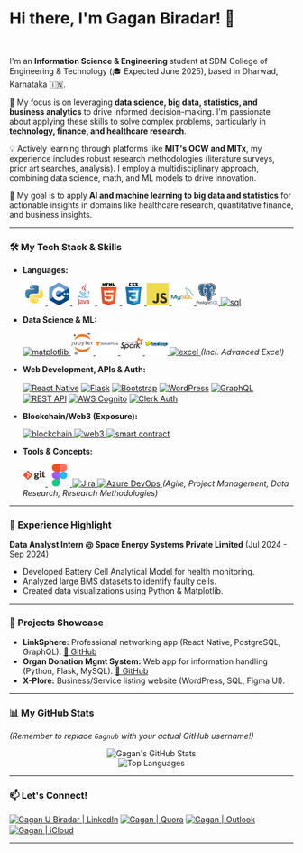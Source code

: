 # Hi there, I'm Gagan Biradar! 👋

<p align="center">
  </p>
<br/>

I'm an **Information Science & Engineering** student at SDM College of Engineering & Technology (🎓 Expected June 2025), based in Dharwad, Karnataka 🇮🇳.

🚀 My focus is on leveraging **data science, big data, statistics, and business analytics** to drive informed decision-making. I'm passionate about applying these skills to solve complex problems, particularly in **technology, finance, and healthcare research**.

💡 Actively learning through platforms like **MIT's OCW and MITx**, my experience includes robust research methodologies (literature surveys, prior art searches, analysis). I employ a multidisciplinary approach, combining data science, math, and ML models to drive innovation.

🎯 My goal is to apply **AI and machine learning to big data and statistics** for actionable insights in domains like healthcare research, quantitative finance, and business insights.

---

### 🛠️ My Tech Stack & Skills

* **Languages:**
    <p align="left">
      <a href="https://www.python.org" target="_blank" rel="noreferrer"> <img src="https://raw.githubusercontent.com/devicons/devicon/master/icons/python/python-original.svg" alt="python" width="40" height="40"/> </a>
      <a href="https://isocpp.org/" target="_blank" rel="noreferrer"> <img src="https://raw.githubusercontent.com/devicons/devicon/master/icons/cplusplus/cplusplus-original.svg" alt="cplusplus" width="40" height="40"/> </a>
      <a href="https://www.java.com" target="_blank" rel="noreferrer"> <img src="https://raw.githubusercontent.com/devicons/devicon/master/icons/java/java-original-wordmark.svg" alt="java" width="40" height="40"/> </a>
      <a href="https://developer.mozilla.org/en-US/docs/Web/HTML" target="_blank" rel="noreferrer"> <img src="https://raw.githubusercontent.com/devicons/devicon/master/icons/html5/html5-original-wordmark.svg" alt="html5" width="40" height="40"/> </a>
      <a href="https://developer.mozilla.org/en-US/docs/Web/CSS" target="_blank" rel="noreferrer"> <img src="https://raw.githubusercontent.com/devicons/devicon/master/icons/css3/css3-original-wordmark.svg" alt="css3" width="40" height="40"/> </a>
       <a href="https://developer.mozilla.org/en-US/docs/Web/JavaScript" target="_blank" rel="noreferrer"> <img src="https://raw.githubusercontent.com/devicons/devicon/master/icons/javascript/javascript-original.svg" alt="javascript" width="40" height="40"/> </a>
      <a href="https://www.mysql.com/" target="_blank" rel="noreferrer"> <img src="https://raw.githubusercontent.com/devicons/devicon/master/icons/mysql/mysql-original-wordmark.svg" alt="mysql" width="40" height="40"/> </a>
       <a href="https://www.postgresql.org" target="_blank" rel="noreferrer"> <img src="https://raw.githubusercontent.com/devicons/devicon/master/icons/postgresql/postgresql-original-wordmark.svg" alt="postgresql" width="40" height="40"/> </a>
       <a href="#" target="_blank" rel="noreferrer"> <img src="https://img.shields.io/badge/SQL-025E8C?style=for-the-badge&logo=sql&logoColor=white" alt="sql" height="40"/> </a>
    </p>
* **Data Science & ML:**
    <p align="left">
       <a href="https://matplotlib.org/" target="_blank" rel="noreferrer"> <img src="https://upload.wikimedia.org/wikipedia/commons/thumb/8/84/Matplotlib_icon.svg/1200px-Matplotlib_icon.svg.png" alt="matplotlib" width="40" height="40"/> </a>
       <a href="https://jupyter.org/" target="_blank" rel="noreferrer"> <img src="https://raw.githubusercontent.com/devicons/devicon/master/icons/jupyter/jupyter-original-wordmark.svg" alt="jupyter" width="40" height="40"/> </a>
       <a href="https://www.tensorflow.org" target="_blank" rel="noreferrer"> <img src="https://raw.githubusercontent.com/devicons/devicon/master/icons/tensorflow/tensorflow-original-wordmark.svg" alt="tensorflow" width="40" height="40"/> </a>
       <a href="https://spark.apache.org/" target="_blank" rel="noreferrer"> <img src="https://raw.githubusercontent.com/devicons/devicon/master/icons/apachespark/apachespark-original-wordmark.svg" alt="spark" width="40" height="40"/> </a>
       <a href="https://hadoop.apache.org/" target="_blank" rel="noreferrer"> <img src="https://raw.githubusercontent.com/devicons/devicon/master/icons/hadoop/hadoop-original-wordmark.svg" alt="hadoop" width="40" height="40"/> </a>
       <a href="https://www.microsoft.com/en-us/microsoft-365/excel" target="_blank" rel="noreferrer"> <img src="https://img.shields.io/badge/Microsoft_Excel-217346?style=for-the-badge&logo=microsoft-excel&logoColor=white" alt="excel" height="40"/> </a>
       <em>(Incl. Advanced Excel)</em>
    </p>
* **Web Development, APIs & Auth:**<be>

    <a href="https://reactnative.dev/" target="_blank" rel="noreferrer"><img src="https://img.shields.io/badge/React_Native-20232A?style=for-the-badge&logo=react&logoColor=61DAFB" alt="React Native" height="40" style="vertical-align:middle;"/></a>
    <a href="https://flask.palletsprojects.com/" target="_blank" rel="noreferrer"><img src="https://img.shields.io/badge/Flask-000000?style=for-the-badge&logo=flask&logoColor=white" alt="Flask" height="40" style="vertical-align:middle;"/></a>
    <a href="https://getbootstrap.com" target="_blank" rel="noreferrer"><img src="https://img.shields.io/badge/Bootstrap-563D7C?style=for-the-badge&logo=bootstrap&logoColor=white" alt="Bootstrap" height="40" style="vertical-align:middle;"/></a>
    <a href="https://wordpress.org" target="_blank" rel="noreferrer"><img src="https://img.shields.io/badge/WordPress-21759B?style=for-the-badge&logo=wordpress&logoColor=white" alt="WordPress" height="40" style="vertical-align:middle;"/></a>
    <a href="https://graphql.org" target="_blank" rel="noreferrer"><img src="https://img.shields.io/badge/GraphQL-E10098?style=for-the-badge&logo=graphql&logoColor=white" alt="GraphQL" height="40" style="vertical-align:middle;"/></a>
    <a href="#" target="_blank" rel="noreferrer"><img src="https://img.shields.io/badge/REST_API-000?style=for-the-badge" alt="REST API" height="40" style="vertical-align:middle;"/></a>
    <a href="https://aws.amazon.com/cognito/" target="_blank" rel="noreferrer"><img src="https://img.shields.io/badge/Amazon_Cognito-FF4F8B?style=for-the-badge&logo=amazon-cognito&logoColor=white" alt="AWS Cognito" height="40" style="vertical-align:middle;"/></a>
    <a href="https://clerk.com/" target="_blank" rel="noreferrer"><img src="https://img.shields.io/badge/Clerk-6C47FF?style=for-the-badge&logo=clerk&logoColor=white" alt="Clerk Auth" height="40" style="vertical-align:middle;"/></a>
* **Blockchain/Web3 (Exposure):**
    <p align="left">
        <a href="#" target="_blank" rel="noreferrer"> <img src="https://img.shields.io/badge/Blockchain-000?style=for-the-badge&logo=bitcoin&logoColor=white" alt="blockchain" height="40"/> </a>
        <a href="#" target="_blank" rel="noreferrer"> <img src="https://img.shields.io/badge/Web3-6A0DAD?style=for-the-badge" alt="web3" height="40"/> </a>
        <a href="#" target="_blank" rel="noreferrer"> <img src="https://img.shields.io/badge/Smart_Contracts-grey?style=for-the-badge" alt="smart contract" height="40"/> </a>
    </p>
* **Tools & Concepts:**
    <p align="left">
       <a href="https://git-scm.com/" target="_blank" rel="noreferrer"> <img src="https://raw.githubusercontent.com/devicons/devicon/master/icons/git/git-original-wordmark.svg" alt="git" width="40" height="40"/> </a>
       <a href="https://www.figma.com/" target="_blank" rel="noreferrer"> <img src="https://raw.githubusercontent.com/devicons/devicon/master/icons/figma/figma-original.svg" alt="figma" width="40" height="40"/> </a>
       <a href="https://www.atlassian.com/software/jira" target="_blank" rel="noreferrer"> <img src="https://img.shields.io/badge/Jira-0052CC?style=for-the-badge&logo=jira&logoColor=white" alt="Jira" height="40"/> </a>
       <a href="https://azure.microsoft.com/en-us/products/devops" target="_blank" rel="noreferrer"> <img src="https://img.shields.io/badge/Azure_DevOps-0078D7?style=for-the-badge&logo=azure-devops&logoColor=white" alt="Azure DevOps" height="40"/> </a>
       <em>(Agile, Project Management, Data Research, Research Methodologies)</em>
    </p>

---

### 💼 Experience Highlight

**Data Analyst Intern @ Space Energy Systems Private Limited** (Jul 2024 - Sep 2024)
* Developed Battery Cell Analytical Model for health monitoring.
* Analyzed large BMS datasets to identify faulty cells.
* Created data visualizations using Python & Matplotlib.

---

### 🚀 Projects Showcase

* **LinkSphere:** Professional networking app (React Native, PostgreSQL, GraphQL). [🔗 GitHub](https://github.com/Gagnub/Linksphere)
* **Organ Donation Mgmt System:** Web app for information handling (Python, Flask, MySQL). [🔗 GitHub](https://github.com/Gagnub/Organ-Donation-Management-System-)
* **X-Plore:** Business/Service listing website (WordPress, SQL, Figma UI).

---

### 📊 My GitHub Stats

*(Remember to replace `Gagnub` with your actual GitHub username!)*
<p align="center">
  <img src="https://github-readme-stats.vercel.app/api?username=Gagnub&show_icons=true&theme=radical&hide_border=true&count_private=true" alt="Gagan's GitHub Stats" />
  <br/>
  <img src="https://github-readme-stats.vercel.app/api/top-langs/?username=Gagnub&layout=compact&theme=radical&hide_border=true" alt="Top Languages" />
  </p>

---

### 📫 Let's Connect!

<p align="left">
<a href="https://www.linkedin.com/in/gagan-u-biradar-731353211/" target="_blank"><img align="center" src="https://raw.githubusercontent.com/rahuldkjain/github-profile-readme-generator/master/src/images/icons/Social/linked-in-alt.svg" alt="Gagan U Biradar | LinkedIn" height="30" width="40" /></a>
<a href="https://www.quora.com/profile/Gagan-667" target="_blank"><img align="center" src="https://img.shields.io/badge/Quora-B92B27?style=for-the-badge&logo=quora&logoColor=white" alt="Gagan | Quora" height="30" /></a>
<a href="mailto:gaganubofficial.21@outlook.com" target="_blank"><img align="center" src="https://img.shields.io/badge/Microsoft_Outlook-0078D4?style=for-the-badge&logo=microsoft-outlook&logoColor=white" alt="Gagan | Outlook" height="30" /></a>
<a href="mailto:gaganbiradar.21@icloud.com" target="_blank"><img align="center" src="https://img.shields.io/badge/iCloud-3693F3?style=for-the-badge&logo=icloud&logoColor=white" alt="Gagan | iCloud" height="30" /></a>
</p>

---
